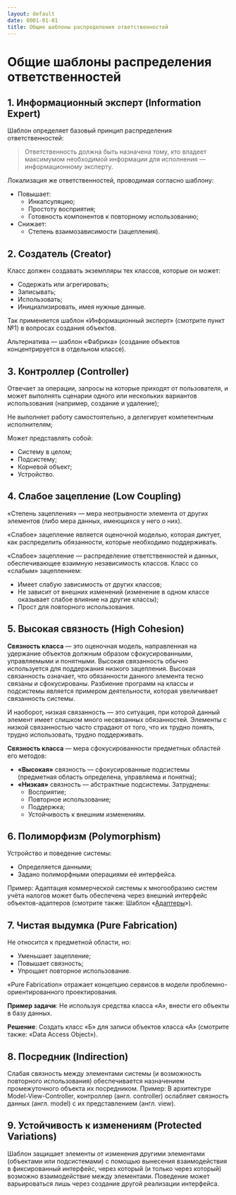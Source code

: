 ```yaml
---
layout: default
date: 0001-01-01
title: Общие шаблоны распределения ответственностей
---
```

# Общие шаблоны распределения ответственностей

## 1. Информационный эксперт (Information Expert)

Шаблон определяет базовый принцип распределения ответственностей:

> Ответственность должна быть назначена тому, кто владеет максимумом необходимой информации для исполнения — информационному эксперту.

Локализация же ответственностей, проводимая согласно шаблону:
- Повышает:
  - Инкапсуляцию;
  - Простоту восприятия;
  - Готовность компонентов к повторному использованию;
- Снижает:
  - Степень взаимозависимости (зацепления).

## 2. Создатель (Creator)

Класс должен создавать экземпляры тех классов, которые он может:
- Содержать или агрегировать;
- Записывать;
- Использовать;
- Инициализировать, имея нужные данные.

Так применяется шаблон «Информационный эксперт» (смотрите пункт №1) в вопросах создания объектов.

Альтернатива — шаблон «Фабрика» (создание объектов концентрируется в отдельном классе).

## 3. Контроллер (Controller)

Отвечает за операции, запросы на которые приходят от пользователя, и может выполнять сценарии одного или нескольких вариантов использования (например, создание и удаление);

Не выполняет работу самостоятельно, а делегирует компетентным исполнителям;

Может представлять собой:
- Систему в целом;
- Подсистему;
- Корневой объект;
- Устройство.

## 4. Слабое зацепление (Low Coupling)

«Степень зацепления» — мера неотрывности элемента от других элементов (либо мера данных, имеющихся у него о них).

«Слабое» зацепление является оценочной моделью, которая диктует, как распределить обязанности, которые необходимо поддерживать.

«Слабое» зацепление — распределение ответственностей и данных, обеспечивающее взаимную независимость классов. Класс со «слабым» зацеплением:
- Имеет слабую зависимость от других классов;
- Не зависит от внешних изменений (изменение в одном классе оказывает слабое влияние на другие классы);
- Прост для повторного использования.

## 5. Высокая связность (High Cohesion)

**Связность класса** — это оценочная модель, направленная на удержание объектов должным образом сфокусированными, управляемыми и понятными. Высокая связанность обычно используется для поддержания низкого зацепления. Высокая связанность означает, что обязанности данного элемента тесно связаны и сфокусированы. Разбиение программ на классы и подсистемы является примером деятельности, которая увеличивает связанность системы.

И наоборот, низкая связанность — это ситуация, при которой данный элемент имеет слишком много несвязанных обязанностей. Элементы с низкой связанностью часто страдают от того, что их трудно понять, трудно использовать, трудно поддерживать.

**Связность класса** — мера сфокусированности предметных областей его методов:
- **«Высокая»** связность — сфокусированные подсистемы (предметная область определена, управляема и понятна);
- **«Низкая»** связность — абстрактные подсистемы. Затруднены:
  - Восприятие;
  - Повторное использование;
  - Поддержка;
  - Устойчивость к внешним изменениям.

## 6. Полиморфизм (Polymorphism)

Устройство и поведение системы:
- Определяется данными;
- Задано полиморфными операциями её интерфейса.

Пример: Адаптация коммерческой системы к многообразию систем учёта налогов может быть обеспечена через внешний интерфейс объектов-адаптеров (смотрите также: Шаблон «[Адаптеры](https://ru.wikipedia.org/wiki/%D0%90%D0%B4%D0%B0%D0%BF%D1%82%D0%B5%D1%80_(%D1%88%D0%B0%D0%B1%D0%BB%D0%BE%D0%BD_%D0%BF%D1%80%D0%BE%D0%B5%D0%BA%D1%82%D0%B8%D1%80%D0%BE%D0%B2%D0%B0%D0%BD%D0%B8%D1%8F))»).

## 7. Чистая выдумка (Pure Fabrication)

Не относится к предметной области, но:
- Уменьшает зацепление;
- Повышает связность;
- Упрощает повторное использование.

«Pure Fabrication» отражает концепцию сервисов в модели проблемно-ориентированного проектирования.

**Пример задачи**: Не используя средства класса «А», внести его объекты в базу данных.

**Решение**: Создать класс «Б» для записи объектов класса «А» (смотрите также: «Data Access Object»).

## 8. Посредник (Indirection)

Слабая связность между элементами системы (и возможность повторного использования) обеспечивается назначением промежуточного объекта их посредником.
Пример: В архитектуре Model-View-Controller, контроллер (англ. controller) ослабляет связность данных (англ. model) с их представлением (англ. view).

## 9. Устойчивость к изменениям (Protected Variations)

Шаблон защищает элементы от изменения другими элементами (объектами или подсистемами) с помощью вынесения взаимодействия в фиксированный интерфейс, через который (и только через который) возможно взаимодействие между элементами. Поведение может варьироваться лишь через создание другой реализации интерфейса.
